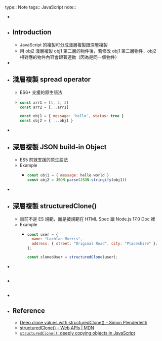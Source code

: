 type:: Note
tags:: JavaScript
note::

-
- ## Introduction
	- JavaScript 的複製可分成淺層複製跟深層複製
	- 用 obj2 淺層複製 obj1 第二層的物件後，若修改 obj1 第二層物件，obj2 相對應的物件內容會跟著連動（因為是同一個物件）
-
- ## 淺層複製 spread operator
	- ES6+ 支援的原生語法
	- ```js
	  const arr1 = [1, 2, 3]
	  const arr2 = [...arr1]
	  
	  const obj1 = { message: 'hello', status: true }
	  const obj2 = { ...obj1 }
	  ```
-
- ## 深層複製 JSON build-in Object
	- ES5 前就支援的原生語法
	- Example
		- ```js
		  const obj1 = { message: hello world }
		  const obj2 = JSON.parse(JSON.stringify(obj1))
		  ```
-
- ## 深層複製 structuredClone()
	- 目前不是 ES 規範，而是被規範在 HTML Spec 跟 Node.js 17.0 Doc  裡
	- Example
		- ```js
		  const user = {
		    name: "Lachlan Morris",
		    address: { street: "Original Road", city: "Placeshire" },
		  };
		  
		  const clonedUser = structuredClone(user);
		  ```
-
- ##
-
- ## Reference
	- [Deep clone values with structuredClone() - Simon Plenderleith](https://simonplend.com/deep-clone-values-with-structuredclone/?utm_source=ESnextNews.com&utm_medium=Weekly+Newsletter&utm_campaign=2022-03-22)
	- [structuredClone() - Web APIs | MDN](https://developer.mozilla.org/en-US/docs/Web/API/structuredClone)
	- [`structuredClone()`: deeply copying objects in JavaScript](https://2ality.com/2022/01/structured-clone.html)